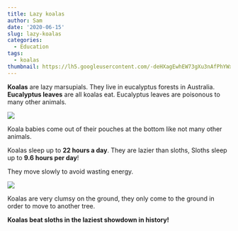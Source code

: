 ```yaml
---
title: Lazy koalas
author: Sam
date: '2020-06-15'
slug: lazy-koalas
categories:
  - Education
tags:
  - koalas
thumbnail: https://lh5.googleusercontent.com/-deHXagEwhEW73gXu3nAfPhYWxr6phVwnVwxohXXDT7uthTiVCNdJD5GA87UJBtoOqnG9xXCqgfDGVmFKZqGdPH3CxeQxZxsjUqXkmaP5tNGcydoKptBuxnZ39FoD1O_jTl5K1w
---
```


**Koalas** are lazy marsupials. They live in eucalyptus forests in Australia. **Eucalyptus leaves** are all koalas eat. Eucalyptus leaves are poisonous to many other animals. 

![](https://lh6.googleusercontent.com/QApVvr6zZ-bKHZ8qZuTDiyHmPW0Evsd6cw-OkGs5RG3PuQhbiXJ1E9NZpxLvaoLAasWXWKkTiNK_tRPhFfpeirS7Zwaq2ZZE39GPaVEOY8zQCzb0s0J22iEYL6fO8RFG5S45XQ4)

<!---
<img src="https://lh6.googleusercontent.com/QApVvr6zZ-bKHZ8qZuTDiyHmPW0Evsd6cw-OkGs5RG3PuQhbiXJ1E9NZpxLvaoLAasWXWKkTiNK_tRPhFfpeirS7Zwaq2ZZE39GPaVEOY8zQCzb0s0J22iEYL6fO8RFG5S45XQ4" width="200" align="right" />
--->

Koala babies come out of their pouches at the bottom like not many other animals.


Koalas sleep up to **22 hours a day**. They are lazier than sloths, Sloths sleep up to **9.6 hours per day**!

They move slowly to avoid wasting energy.

<!---
<img src="https://lh5.googleusercontent.com/-deHXagEwhEW73gXu3nAfPhYWxr6phVwnVwxohXXDT7uthTiVCNdJD5GA87UJBtoOqnG9xXCqgfDGVmFKZqGdPH3CxeQxZxsjUqXkmaP5tNGcydoKptBuxnZ39FoD1O_jTl5K1w" width="200" align="left" /> 
--->

![](https://lh5.googleusercontent.com/-deHXagEwhEW73gXu3nAfPhYWxr6phVwnVwxohXXDT7uthTiVCNdJD5GA87UJBtoOqnG9xXCqgfDGVmFKZqGdPH3CxeQxZxsjUqXkmaP5tNGcydoKptBuxnZ39FoD1O_jTl5K1w)


Koalas are very clumsy on the ground, they only come to the ground in order to move to another tree.

**Koalas beat sloths in the laziest showdown in history!**

<br>
<br>
<br>
<br>
<br>
<br>
